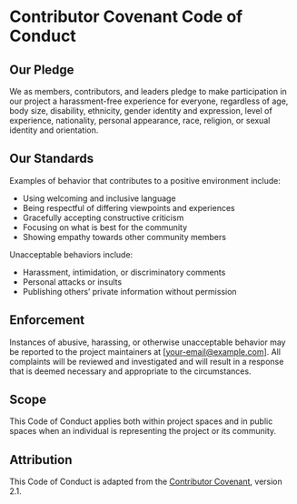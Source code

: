 # Contributor Covenant Code of Conduct

## Our Pledge
We as members, contributors, and leaders pledge to make participation in our project 
a harassment-free experience for everyone, regardless of age, body size, disability, ethnicity, 
gender identity and expression, level of experience, nationality, personal appearance, 
race, religion, or sexual identity and orientation.

## Our Standards
Examples of behavior that contributes to a positive environment include:
- Using welcoming and inclusive language
- Being respectful of differing viewpoints and experiences
- Gracefully accepting constructive criticism
- Focusing on what is best for the community
- Showing empathy towards other community members

Unacceptable behaviors include:
- Harassment, intimidation, or discriminatory comments
- Personal attacks or insults
- Publishing others’ private information without permission

## Enforcement
Instances of abusive, harassing, or otherwise unacceptable behavior may be reported 
to the project maintainers at [your-email@example.com]. 
All complaints will be reviewed and investigated and will result in a response that is deemed necessary 
and appropriate to the circumstances.

## Scope
This Code of Conduct applies both within project spaces and in public spaces when an individual 
is representing the project or its community.

## Attribution
This Code of Conduct is adapted from the [Contributor Covenant](https://www.contributor-covenant.org), version 2.1.

